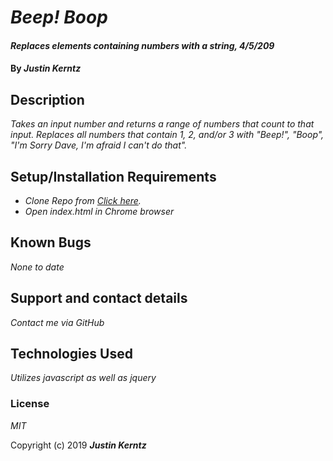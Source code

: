 # _Beep! Boop_

#### _Replaces elements containing numbers with a string, 4/5/209_

#### By _**Justin Kerntz**_

## Description

_Takes an input number and returns a range of numbers that count to that input. Replaces all numbers that contain 1, 2, and/or 3 with "Beep!", "Boop", "I'm Sorry Dave, I'm afraid I can't do that"._

## Setup/Installation Requirements

* _Clone Repo from [Click here](https://github.com/kerj/beepBoop.git)._
* _Open index.html in Chrome browser_


## Known Bugs

_None to date_

## Support and contact details

_Contact me via GitHub_

## Technologies Used

_Utilizes javascript as well as jquery_

### License

*MIT*

Copyright (c) 2019 **_Justin Kerntz_**
